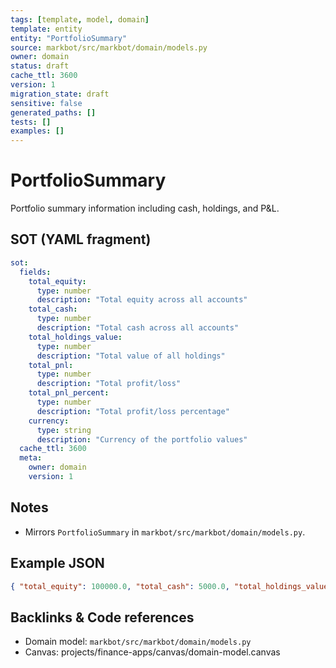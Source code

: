 ```yaml
---
tags: [template, model, domain]
template: entity
entity: "PortfolioSummary"
source: markbot/src/markbot/domain/models.py
owner: domain
status: draft
cache_ttl: 3600
version: 1
migration_state: draft
sensitive: false
generated_paths: []
tests: []
examples: []
---
```


# PortfolioSummary

Portfolio summary information including cash, holdings, and P&L.

## SOT (YAML fragment)
```yaml
sot:
  fields:
    total_equity:
      type: number
      description: "Total equity across all accounts"
    total_cash:
      type: number
      description: "Total cash across all accounts"
    total_holdings_value:
      type: number
      description: "Total value of all holdings"
    total_pnl:
      type: number
      description: "Total profit/loss"
    total_pnl_percent:
      type: number
      description: "Total profit/loss percentage"
    currency:
      type: string
      description: "Currency of the portfolio values"
  cache_ttl: 3600
  meta:
    owner: domain
    version: 1
```

## Notes
- Mirrors `PortfolioSummary` in `markbot/src/markbot/domain/models.py`.

## Example JSON
```json
{ "total_equity": 100000.0, "total_cash": 5000.0, "total_holdings_value": 95000.0, "total_pnl": 2000.0, "total_pnl_percent": 2.04, "currency": "USD" }
```

## Backlinks & Code references
- Domain model: `markbot/src/markbot/domain/models.py`
- Canvas: projects/finance-apps/canvas/domain-model.canvas
